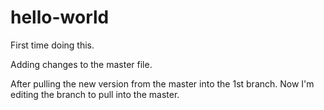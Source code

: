# hello-world
First time doing this.

Adding changes to the master file.

After pulling the new version from the master into the 1st branch.  Now I'm editing the branch to pull into the master.

